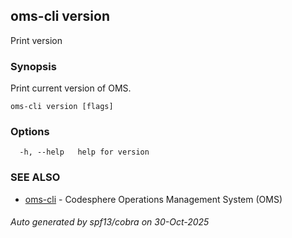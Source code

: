 ## oms-cli version

Print version

### Synopsis

Print current version of OMS.

```
oms-cli version [flags]
```

### Options

```
  -h, --help   help for version
```

### SEE ALSO

* [oms-cli](oms-cli.md)	 - Codesphere Operations Management System (OMS)

###### Auto generated by spf13/cobra on 30-Oct-2025
